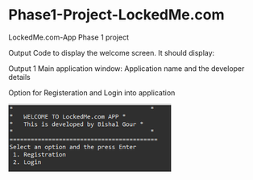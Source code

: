 # Phase1-Project-LockedMe.com

LockedMe.com-App
Phase 1 project

Output
Code to display the welcome screen. It should display:

Output 1
Main application window: Application name and the developer details

Option for Registeration and Login into application

![image](https://github.com/BishalGour/Phase1-Project-LockedMe.com/blob/main/ScreenShots/SS1.png)
